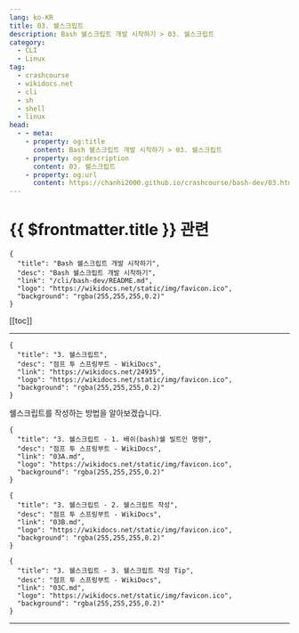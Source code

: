 ```yaml
---
lang: ko-KR
title: 03. 쉘스크립트
description: Bash 쉘스크립트 개발 시작하기 > 03. 쉘스크립트
category:
  - CLI
  - Linux
tag: 
  - crashcourse
  - wikidocs.net
  - cli
  - sh
  - shell
  - linux
head:
  - - meta:
    - property: og:title
      content: Bash 쉘스크립트 개발 시작하기 > 03. 쉘스크립트
    - property: og:description
      content: 03. 쉘스크립트
    - property: og:url
      content: https://chanhi2000.github.io/crashcourse/bash-dev/03.html
---
```


# {{ $frontmatter.title }} 관련

```component VPCard
{
  "title": "Bash 쉘스크립트 개발 시작하기",
  "desc": "Bash 쉘스크립트 개발 시작하기",
  "link": "/cli/bash-dev/README.md",
  "logo": "https://wikidocs.net/static/img/favicon.ico",
  "background": "rgba(255,255,255,0.2)"
}
```

[[toc]]

---

```component VPCard
{
  "title": "3. 쉘스크립트",
  "desc": "점프 투 스프링부트 - WikiDocs",
  "link": "https://wikidocs.net/24935",
  "logo": "https://wikidocs.net/static/img/favicon.ico",
  "background": "rgba(255,255,255,0.2)"
}
```

쉘스크립트를 작성하는 방법을 알아보겠습니다.

```component VPCard
{
  "title": "3. 쉘스크립트 - 1. 배쉬(bash)쉘 빌트인 명령",
  "desc": "점프 투 스프링부트 - WikiDocs",
  "link": "03A.md",
  "logo": "https://wikidocs.net/static/img/favicon.ico",
  "background": "rgba(255,255,255,0.2)"
}
```

```component VPCard
{
  "title": "3. 쉘스크립트 - 2. 쉘스크립트 작성",
  "desc": "점프 투 스프링부트 - WikiDocs",
  "link": "03B.md",
  "logo": "https://wikidocs.net/static/img/favicon.ico",
  "background": "rgba(255,255,255,0.2)"
}
```

```component VPCard
{
  "title": "3. 쉘스크립트 - 3. 쉘스크립트 작성 Tip",
  "desc": "점프 투 스프링부트 - WikiDocs",
  "link": "03C.md",
  "logo": "https://wikidocs.net/static/img/favicon.ico",
  "background": "rgba(255,255,255,0.2)"
}
```

---

<TagLinks />